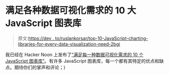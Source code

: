 # 满足各种数据可视化需求的 10 大 JavaScript 图表库

> 原文:[https://dev . to/ruslankorsar/top-10-JavaScript-charting-libraries-for-every-data-visualization-need-2bgi](https://dev.to/ruslankorsar/top-10-javascript-charting-libraries-for-every-data-visualization-need-2bgi)

我已经在 Hacker Noon 上发布了[“满足每一种数据可视化需求的 10 个 JavaScript 图表库”](https://hackernoon.com/10-javascript-charting-libraries-data-visualization-b77523d23372)。有许多 JavaScript 图表库，每一个都有其特定的优点和缺点。期待你们的掌声和评论；)